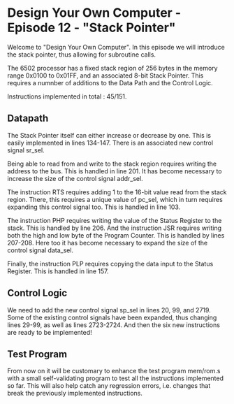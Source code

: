 # Design Your Own Computer - Episode 12 - "Stack Pointer"

Welcome to "Design Your Own Computer".  In this episode we will introduce the
stack pointer, thus allowing for subroutine calls.

The 6502 processor has a fixed stack region of 256 bytes in the memory
range 0x0100 to 0x01FF, and an associated 8-bit Stack Pointer. This requires
a numnber of additions to the Data Path and the Control Logic.

Instructions implemented in total : 45/151.

## Datapath

The Stack Pointer itself can either increase or decrease by one. This is easily
implemented in lines 134-147. There is an associated new control signal
sr\_sel.

Being able to read from and write to the stack region requires writing the
address to the bus. This is handled in line 201. It has become necessary to
increase the size of the control signal addr\_sel.

The instruction RTS requires adding 1 to the 16-bit value read from the
stack region. There, this requires a unique value of pc\_sel, which in
turn requires expanding this control signal too. This is handled in line 103.

The instruction PHP requires writing the value of the Status Register to the
stack.  This is handled by line 206. And the instruction JSR requires writing
both the high and low byte of the Program Counter. This is handled by lines
207-208.  Here too it has become necessary to expand the size of the control
signal data\_sel.

Finally, the instruction PLP requires copying the data input to the Status
Register.  This is handled in line 157.

## Control Logic
We need to add the new control signal sp\_sel in lines 20, 99, and 2719.  Some
of the existing control signals have been expanded, thus changing lines 29-99,
as well as lines 2723-2724. And then the six new instructions are ready to be
implemented!

## Test Program
From now on it will be customary to enhance the test program mem/rom.s with a
small self-validating program to test all the instructions implemented so far.
This will also help catch any regression errors, i.e. changes that break the
previously implemented instructions.


